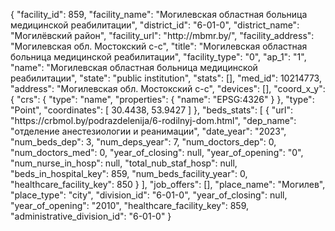 {
    "facility_id": 859,
    "facility_name": "Могилевская областная больница медицинской реабилитации",
    "district_id": "6-01-0",
    "district_name": "Могилёвский район",
    "facility_url": "http:\/\/mbmr.by\/",
    "facility_address": "Могилевская обл. Мостокский с-с",
    "title": "Могилевская областная больница медицинской реабилитации",
    "facility_type": "0",
    "ap_1": "1",
    "name": "Могилевская областная больница медицинской реабилитации",
    "state": "public institution",
    "stats": [],
    "med_id": 10214773,
    "address": "Могилевская обл. Мостокский с-с",
    "devices": [],
    "coord_x_y": {
        "crs": {
            "type": "name",
            "properties": {
                "name": "EPSG:4326"
            }
        },
        "type": "Point",
        "coordinates": [
            30.4438,
            53.9427
        ]
    },
    "beds_stats": [
        {
            "url": "https:\/\/crbmol.by\/podrazdelenija\/6-rodilnyj-dom.html",
            "dep_name": "отделение анестезиологии и реанимации",
            "date_year": "2023",
            "num_beds_dep": 3,
            "num_deps_year": 7,
            "num_doctors_dep": 0,
            "num_doctors_med": 0,
            "year_of_closing": null,
            "year_of_opening": "0",
            "num_nurse_in_hosp": null,
            "total_nub_staf_hosp": null,
            "beds_in_hospital_key": 859,
            "num_beds_facility_year": 0,
            "healthcare_facility_key": 850
        }
    ],
    "job_offers": [],
    "place_name": "Могилев",
    "place_type": "city",
    "division_id": "6-01-0",
    "year_of_closing": null,
    "year_of_opening": "2010",
    "healthcare_facility_key": 859,
    "administrative_division_id": "6-01-0"
}